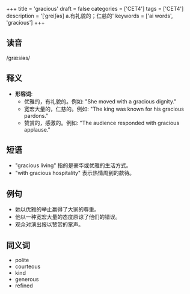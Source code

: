 +++
title = 'gracious'
draft = false
categories = ['CET4']
tags = ['CET4']
description = '[ˈgrei∫əs] a.有礼貌的；仁慈的'
keywords = ['ai words', 'gracious']
+++

## 读音
/græsiəs/

## 释义
- **形容词**: 
    - 优雅的，有礼貌的。例如: "She moved with a gracious dignity."
    - 宽宏大量的，仁慈的。例如: "The king was known for his gracious pardons."
    - 赞赏的，感激的。例如: "The audience responded with gracious applause."

## 短语
- "gracious living" 指的是豪华或优雅的生活方式。
- "with gracious hospitality" 表示热情周到的款待。

## 例句
- 她以优雅的举止赢得了大家的尊重。
- 他以一种宽宏大量的态度原谅了他们的错误。
- 观众对演出报以赞赏的掌声。

## 同义词
- polite
- courteous
- kind
- generous
- refined
